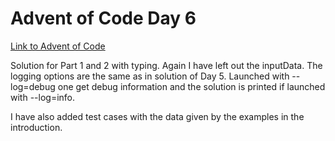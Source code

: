 # Advent of Code Day 6
[Link to Advent of Code](https://adventofcode.com/)

Solution for Part 1 and 2 with typing.
Again I have left out the inputData.
The logging options are the same as in solution of Day 5. Launched with
--log=debug one get debug information and the solution is printed if launched
with --log=info.

I have also added test cases with the data given by the examples
in the introduction.